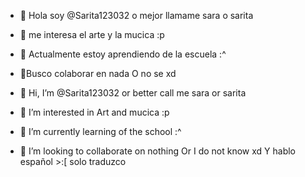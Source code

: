 - 👋 Hola soy @Sarita123032 o mejor llamame sara o sarita
- 👀 me interesa el arte y la mucica :p
- 🌱 Actualmente estoy aprendiendo de la escuela :^
- 💞️Busco colaborar en nada O no se xd 

- 👋 Hi, I’m @Sarita123032 or better call me sara or sarita
- 👀 I’m interested in Art and mucica :p
- 🌱 I’m currently learning of the school :^
- 💞️ I’m looking to collaborate on nothing Or I do not know xd
Y hablo español >:[ solo traduzco 


<!---
Sarita123032/Sarita123032 is a ✨ special ✨ repository because its `README.md` (this file) appears on your GitHub profile.
You can click the Preview link to take a look at your changes.
--->
